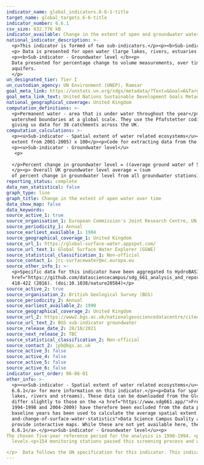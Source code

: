 ```yaml
---
indicator_name: global_indicators.6-6-1-title
target_name: global_targets.6-6-title
indicator_number: 6.6.1
csv_size: 832.776 kB
indicator_available: Change in the extent of open and groundwater water over time
national_indicator_description: >-
  <p>This indicator is formed of two sub-indicators.</p><p><b>Sub-indicator - Spatial extent of water related ecosystems</b>
  <p> Data is presented for open water (large lakes, rivers, estuaries and artificial waterbodies). Water body type is not yet included as a disaggregation.
  <p><b>Sub-indicator - Groundwater level </b><p>
  Data presented for percentage change to volume measurements, over time, of major groundwater
  aquifers.
  </p>
un_designated_tier: Tier I
un_custodian_agency: UN Environment (UNEP), Ramsar
goal_meta_link: https://unstats.un.org/sdgs/metadata/?Text=&Goal=6&Target=6.6
goal_meta_link_text: United Nations Sustainable Development Goals Metadata (PDF 4.0 MB)
national_geographical_coverage: United Kingdom
computation_definitions: >-
  <p>Permanent water - area that is under water throughout the year</p><p>Seasonal water - area that is under water for less than 12 months a year</p><p>Ephemeral water - area that is episodically under water in different years</p><p>HydroBASINS - a series of polygon layers that depict
  watershed boundaries at a global scale. They use the Pfafstetter coding system, which allows for analysis of catchment topology. Catchments  can be broken down  into smaller sub-basins; with each subdivision, the Pfafstetter level increases. Here, a Pfafstetter level of 6 was used,
  giving us data for 38 catchments across the UK.
computation_calculations: >-
  <p><u>Sub-indicator - Spatial extent of water related ecosystems</u><p>Proportion of area = (spatial extent / land area) x 100</p><p>Percent change in spatial extent from baseline = ((average spatial extent of 5 year period - average spatial extent from 2001-2005) / average spatial
  extent from 2001-2005) x 100</p><p>Code for extracting data from the Global Surface Water Explorer and aggreating water to UK boundaries and HydroBasins can be found in the <a href="https://github.com/datasciencecampus/sdg_661_analysis_and_reporting">Data Science Campus GitHub</a>
  <p><u>Sub-indicator - Groundwater level</u>
   <p>
     
  </p>Percent change in groundwater level = ((average ground water of 5 year period - average groundwater level from 1990-1994) / average spatial extent from 1990-1994) x 100 
  </p><p> Overall UK groundwater level average = (sum
  of percent change in groundwater level from all groundwater stations)/ total number of ground water stations * 100</p>
reporting_status: complete
data_non_statistical: false
graph_type: line
graph_title: Change in the extent of open water over time
data_show_map: false
data_keywords:
source_active_1: true
source_organisation_1: European Commission's Joint Research Centre, UN Environment, and Google 
source_periodicity_1: Annual
source_earliest_available_1: 1984
source_geographical_coverage_1: United Kingdom
source_url_1: https://global-surface-water.appspot.com/
source_url_text_1: Global Surface Water Explorer (GSWE)
source_statistical_classification_1: Non-official
source_contact_1: jrc-surfacewater@ec.europa.eu
source_other_info_1: >-
  <p>Specific data for this indicator have been aggregated to HydroBASINs Pfaffstetter level 6 using official UK boundaries. The data shown for this indicator and the code used to produce them can be found on the ONS <a
  href="https://github.com/datasciencecampus/sdg_661_analysis_and_reporting"> Data Science Campus Github</a>.</p><p>GSWE methodology - Jean-Francois Pekel, Andrew Cottam, Noel Gorelick, Alan S. Belward, High-resolution mapping of global surface water and its long-term changes. Nature 540,
  418-422 (2016). (doi:10.1038/nature20584)</p>
source_active_2: true
source_organisation_2: British Geological Survey (BGS)
source_periodicity_2: Annual
source_earliest_available_2: 1990
source_geographical_coverage_2: United Kingdom
source_url_2: https://www2.bgs.ac.uk/nationalgeosciencedatacentre/citedData/catalogue/ff1a56d7-7b68-4006-a7f2-45cfe4fd66ae.html
source_url_text_2: BGS sub-indicator groundwater 
source_release_date_2: 28/10/2021
source_next_release_2: TBC
source_statistical_classification_2: Non-official
source_contact_2: jpb@bgs.ac.uk
source_active_3: false
source_active_4: false
source_active_5: false
source_active_6: false
indicator_sort_order: 06-06-01
other_info: >-
  <p><u>Sub-indicator - Spatial extent of water related ecosystems</u></p><p>Please see the blog <a href="https://datasciencecampus.ons.gov.uk/using-satellite-imagery-to-report-changes-to-water-bodies-for-sdg-6-6-1">Using satellite imagery to report changes to water bodies for SDG
  6.6.1</a> for more information on this indicator.</p><p>Data for spatial extent and change of inland lake and reservoir open waters is derived from Earth Observation data (from the Landsat satellite programme). The resolution used does not pick up smaller waterbodies (including small
  lakes, rivers and streams). These data can be downloaded from the Global Surface Water Explorer (GSWE).</p><p>The data presented here have been constrained to official high-water mark boundaries, which helps ensure that coastal water is not included in estimates. Measures therefore
  differ slightly to those on the <a href="https://www.sdg661.app/">Freshwater Ecosystems Explorer</a>, a GSWE platform for presenting data specificaly for this indicator.</p><p>Persistent cloud cover can impact the quality of data collection. Anomolous years (likely due to cloud cover -
  1994-1998 and 2004-2009) have therefore been excluded from the data presented here, with the exception of the baseline. The baseline period of 2001-2005 includes the anomolous years 2004 and 2005. To mitigate the impact of variable cloud cover, the modal value of each pixel across the
  baseline years has been used to calculate the average spatial extent in the baseline period. Further details on the source data and mitigating the impacts of these anomalous periods is provided in the <a href="https://datasciencecampus.ons.gov.uk/projects/quality-and-methodology-extent-
  and-change-of-surface-water-statistics">Data Science Campus Quality and Methodology document</a>.</p><p>HydroBASIN catchments are identified with numbers, however we have added descriptive names to each catchment in the dropdown menu - these are not official names. Work is in progress to
  provide interactive maps. While these are not yet available here, they can be viewed in the blog<a href="https://datasciencecampus.ons.gov.uk/using-satellite-imagery-to-report-changes-to-water-bodies-for-sdg-6-6-1">Using satellite imagery to report changes to water bodies for SDG
  6.6.1</a>.</p><u>Sub-indicator - Groundwater level</u><p>
The chosen five-year reference period for the analysis is 1990-1994. <p>Values greater than 100% imply that average groundwater levels have risen since the period 1990 to 1994, while values less than 100% imply falling
  levels.<p>154 monitoring stations passed this screening process and were assigned to the 19 Level 6 HydroBASIN regions

</p>  Data follows the UN specification for this indicator. This indicator has been identified in collaboration with topic experts.
---
```

